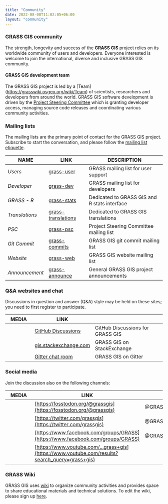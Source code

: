 ```yaml
---
title: "Community"
date: 2022-08-08T11:02:05+06:00
layout: "community"
---
```


### GRASS GIS community

The strength, longevity and success of the **GRASS GIS** project relies on its worldwide community of users and developers. Everyone interested is welcome to join the  international, diverse and inclusive GRASS GIS community.

<!--- 
#### GRASS GIS user groups

| <div style="width:70px">FLAG</div> | <div style="width:140px"> COUNTRY</div> | DESCRIPTION |
|------|---------|-------------|
| <span class="flag-icon flag-icon-ca"></span>  | Canada |  [ Ottawa GRASS User's Group](https://wiki.osgeo.org/index.php/Ottawa_Chapter)  |
| <span class="flag-icon flag-icon-cz"></span>  | Czech Rep. |  [Českésdružení uživatelů GISu GRASS](http://grass.fsv.cvut.cz/) |
| <span class="flag-icon flag-icon-de"></span>  | Germany |  [FOSSGIS e.V.](http://www.fossgis.de/) |
| <span class="flag-icon flag-icon-in"></span>  | India |  [OSGeo India local chapter](https://wiki.osgeo.org/index.php/India) |
| <span class="flag-icon flag-icon-it"></span>  | Italy |  [GFOSS.it](https://www.gfoss.it/) |
| <span class="flag-icon flag-icon-pl"></span>  | Poland |  [GRASS Poland](http://www.grass-gis.pl/) |
| <span class="flag-icon flag-icon-us"></span>  | USA |  [Los Angeles GRASS user group](http://www.meetup.com/Los-Angeles-Area-GRASS-Users-Group) |
\
--->

#### GRASS GIS development team

The GRASS GIS project is led by a [Team] (https://grasswiki.osgeo.org/wiki/Team) of scientists, researchers and developers from around the world. GRASS GIS software development is driven by the  [Project Steering Committee](https://trac.osgeo.org/grass/wiki/PSC) which is granting developer access, managing source code releases and coordinating various community activities.

### Mailing lists

<div class="alert rounded-0 alert-default">
The mailing lists are the primary point of contact for the GRASS GIS project. 
Subscribe to start the conversation, and please follow the <a href="https://grasswiki.osgeo.org/wiki/Mailing_list_etiquette" target="_blank">mailing list etiquette</a>.
</div>

| NAME | LINK | DESCRIPTION |
|------|---------|-------------|
| *Users*  |  [grass-user](https://lists.osgeo.org/mailman/listinfo/grass-user) | GRASS mailing list for user support |
| *Developer*  | [grass-dev](https://lists.osgeo.org/mailman/listinfo/grass-dev) | GRASS mailing list for developers |
| *GRASS - R*  | [grass-stats](https://lists.osgeo.org/mailman/listinfo/grass-stats)  | Dedicated to GRASS GIS and R stats interface |
| *Translations*  | [grass-translations](https://lists.osgeo.org/mailman/listinfo/grass-translations) | Dedicated to GRASS GIS translations |
| *PSC*  | [grass-psc](https://lists.osgeo.org/mailman/listinfo/grass-psc) | Project Steering Committee mailing list |
| *Git Commit*  | [grass-commits](https://lists.osgeo.org/mailman/listinfo/grass-commit) | GRASS GIS git commit mailing list |
| *Website*  | [grass-web](https://lists.osgeo.org/mailman/listinfo/grass-web) | GRASS GIS website mailing list |
| *Announcement*  |  [grass-announce](https://lists.osgeo.org/mailman/listinfo/grass-announce) | General GRASS GIS project announcements |

### Q&A websites and chat

<div class="alert rounded-0 alert-default">
Discussions in question and answer (Q&A) style may be held on these sites; you need to first register to participate.
</div>

| <div style="width:70px">MEDIA</div> | LINK |  |
|------|---------|-------------|
| <i class="fab fa-github"></i> |  [GitHub Discussions](https://github.com/OSGeo/grass/discussions) | GitHub Discussions for GRASS GIS |
| <i class="fab fa-stack-exchange"></i> |  [gis.stackexchange.com](https://gis.stackexchange.com/questions/tagged/grass) | GRASS GIS on StackExchange |
| <i class="fa fa-comments"></i> |  [Gitter chat room](https://gitter.im/grassgis/community) | GRASS GIS on Gitter |

### Social media

<div class="alert rounded-0 alert-default">
Join the discussion also on the following channels:
</div>

| <div style="width:70px">MEDIA</div> | LINK |  |
|------|---------|-------------|
| <i class="fab fa-mastodon"></i> |  [https://fosstodon.org/@grassgis](https://fosstodon.org/@grassgis) | @GRASSGIS |
| <i class="fab fa-x-twitter"></i> |  [https://twitter.com/grassgis](https://twitter.com/grassgis) | @GRASSGIS |
| <i class="fab fa-facebook"></i> |  [https://www.facebook.com/groups/GRASS](https://www.facebook.com/groups/GRASS) | @GRASSGIS |
| <i class="fab fa-youtube"></i> |  [https://www.youtube.com/...grass+gis](https://www.youtube.com/results?search_query=grass+gis) |  |

### GRASS Wiki
GRASS GIS uses [wiki](https://grasswiki.osgeo.org/wiki/GRASS-Wiki) to organize community activities and provides space to share educational materials and technical solutions. To edit the wiki, please sign up [here](https://grasswiki.osgeo.org/wiki/Special:RequestAccount).

